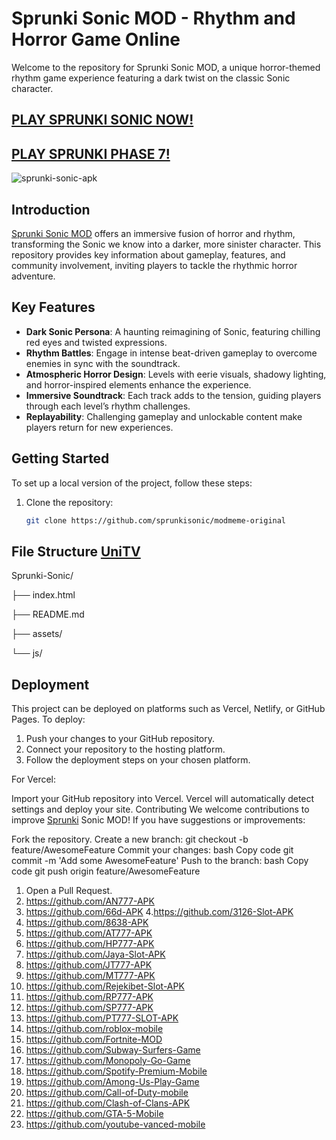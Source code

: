 # Sprunki Sonic MOD - Rhythm and Horror Game Online

Welcome to the repository for Sprunki Sonic MOD, a unique horror-themed rhythm game experience featuring a dark twist on the classic Sonic character.

## [PLAY SPRUNKI SONIC NOW!](https://tinyurl.com/3nsmpyn6)

## [PLAY SPRUNKI PHASE 7!](https://github.com/Sprunki-Phase-7)

![sprunki-sonic-apk](https://github.com/user-attachments/assets/4f3b70d2-fe6c-4c0e-bc4f-f59bd3e9f612)

## Introduction

[Sprunki Sonic MOD](https://github.com/Sprunk-Jogo) offers an immersive fusion of horror and rhythm, transforming the Sonic we know into a darker, more sinister character. This repository provides key information about gameplay, features, and community involvement, inviting players to tackle the rhythmic horror adventure.

## Key Features

- **Dark Sonic Persona**: A haunting reimagining of Sonic, featuring chilling red eyes and twisted expressions.
- **Rhythm Battles**: Engage in intense beat-driven gameplay to overcome enemies in sync with the soundtrack.
- **Atmospheric Horror Design**: Levels with eerie visuals, shadowy lighting, and horror-inspired elements enhance the experience.
- **Immersive Soundtrack**: Each track adds to the tension, guiding players through each level’s rhythm challenges.
- **Replayability**: Challenging gameplay and unlockable content make players return for new experiences.

## Getting Started

To set up a local version of the project, follow these steps:

1. Clone the repository:
   ```bash
   git clone https://github.com/sprunkisonic/modmeme-original

## File Structure [UniTV](https://github.com/Uni-TV)

Sprunki-Sonic/

├── index.html

├── README.md

├── assets/

└── js/

## Deployment

This project can be deployed on platforms such as Vercel, Netlify, or GitHub Pages. To deploy:

1. Push your changes to your GitHub repository.
2. Connect your repository to the hosting platform.
3. Follow the deployment steps on your chosen platform.

For Vercel:

Import your GitHub repository into Vercel.
Vercel will automatically detect settings and deploy your site.
Contributing
We welcome contributions to improve [Sprunki](https://github.com/Incredibox-Mustard-Colorbox-Mustard) Sonic MOD! If you have suggestions or improvements:

Fork the repository.
Create a new branch:
git checkout -b feature/AwesomeFeature
Commit your changes:
bash
Copy code
git commit -m 'Add some AwesomeFeature'
Push to the branch:
bash
Copy code
git push origin feature/AwesomeFeature
1. Open a Pull Request.
2. https://github.com/AN777-APK
3. https://github.com/66d-APK
4.https://github.com/3126-Slot-APK
5. https://github.com/8638-APK
6. https://github.com/AT777-APK
7. https://github.com/HP777-APK
8. https://github.com/Jaya-Slot-APK
9. https://github.com/JT777-APK
10. https://github.com/MT777-APK
11. https://github.com/Rejekibet-Slot-APK
12. https://github.com/RP777-APK
13. https://github.com/SP777-APK
14. https://github.com/PT777-SLOT-APK
15. https://github.com/roblox-mobile
16. https://github.com/Fortnite-MOD
17. https://github.com/Subway-Surfers-Game
18. https://github.com/Monopoly-Go-Game
19. https://github.com/Spotify-Premium-Mobile
20. https://github.com/Among-Us-Play-Game
21. https://github.com/Call-of-Duty-mobile
22. https://github.com/Clash-of-Clans-APK
23. https://github.com/GTA-5-Mobile
24. https://github.com/youtube-vanced-mobile
